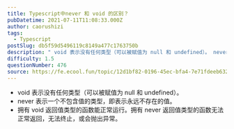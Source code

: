 ```yaml
---
title: Typescript中never 和 void 的区别？
pubDatetime: 2021-07-11T11:08:33.000Z
author: caorushizi
tags:
  - Typescript
postSlug: db5f59d5496119c8149a477c1763750b
description: " void 表示没有任何类型（可以被赋值为 null 和 undefined）。 never 表示一个不包含值的类型，即表示永远不存在的值。 拥有 void 返回值类型的函数能正常运行。拥有 never 返回值类型的函数无法正常返回，无法终止，或会抛出异常。 "
difficulty: 1.5
questionNumber: 476
source: https://fe.ecool.fun/topic/12d1bf82-0196-45ec-bfa4-7e71fdeeb632
---
```


- void 表示没有任何类型（可以被赋值为 null 和 undefined）。
- never 表示一个不包含值的类型，即表示永远不存在的值。
- 拥有 void 返回值类型的函数能正常运行。拥有 never 返回值类型的函数无法正常返回，无法终止，或会抛出异常。
